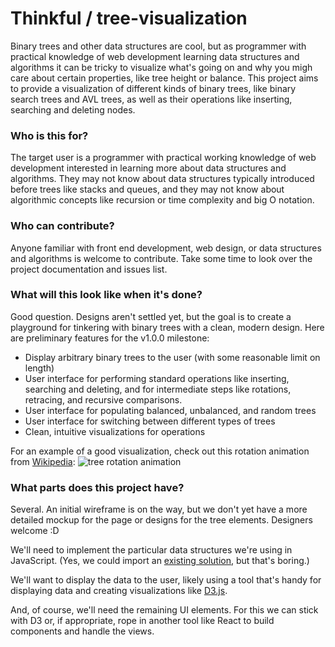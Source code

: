 # Thinkful / tree-visualization
Binary trees and other data structures are cool, but as programmer with practical knowledge of web development learning data structures and algorithms it can be tricky to visualize what's going on and why you migh care about certain properties, like tree height or balance. This project aims to provide a visualization of different kinds of binary trees, like binary search trees and AVL trees, as well as their operations like inserting, searching and deleting nodes.

### Who is this for?
The target user is a programmer with practical working knowledge of web development interested in learning more about data structures and algorithms. They may not know about data structures typically introduced before trees like stacks and queues, and they may not know about algorithmic concepts like recursion or time complexity and big O notation.

### Who can contribute?
Anyone familiar with front end development, web design, or data structures and algorithms is welcome to contribute. Take some time to look over the project documentation and issues list.

### What will this look like when it's done?
Good question. Designs aren't settled yet, but the goal is to create a playground for tinkering with binary trees with a clean, modern design. Here are preliminary features for the v1.0.0 milestone:
 * Display arbitrary binary trees to the user (with some reasonable limit on length)
 * User interface for performing standard operations like inserting, searching and deleting, and for intermediate steps like rotations, retracing, and recursive comparisons.
 * User interface for populating balanced, unbalanced, and random trees
 * User interface for switching between different types of trees
 * Clean, intuitive visualizations for operations

For an example of a good visualization, check out this rotation animation from [Wikipedia](https://en.wikipedia.org/wiki/Tree_rotation):
![tree rotation animation](https://upload.wikimedia.org/wikipedia/commons/3/31/Tree_rotation_animation_250x250.gif)

### What parts does this project have?
Several. An initial wireframe is on the way, but we don't yet have a more detailed mockup for the page or designs for the tree elements. Designers welcome :D

We'll need to implement the particular data structures we're using in JavaScript. (Yes, we could import an [existing solution](https://github.com/vadimg/js_bintrees), but that's boring.)

We'll want to display the data to the user, likely using a tool that's handy for displaying data and creating visualizations like [D3.js](http://d3js.org/).

And, of course, we'll need the remaining UI elements. For this we can stick with D3 or, if appropriate, rope in another tool like React to build components and handle the views.
